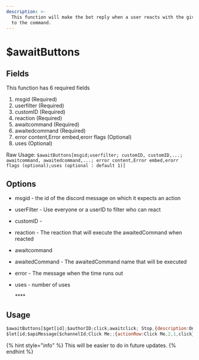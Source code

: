 ```yaml
---
description: >-
  This function will make the bot reply when a user reacts with the given button
  to the command.
---
```


# $awaitButtons

## **Fields**

This function has 6 required fields

1. msgid \(Required\)
2. userfilter \(Required\)
3. customID \(Required\)
4. reaction \(Required\)
5. awaitcommand \(Required\)
6. awaitedcommand \(Required\)
7. error content,Error embed,erorr flags  \(Optional\)
8. uses  \(Optional\)

Raw Usage: `$awaitButtons[msgid;userfilter; customID, customID,...; awaitcommand, awaitedcommand,...; error content,Error embed,erorr flags (optional);uses (optional : default 1)]`

## **Options**

* msgid - the id of the discord message on which it expects an action
* userFilter - Use everyone or a userID to filter who can react
* customID - 
* reaction - The reaction that will execute the awaitedCommand when reacted
* awaitcommand
* awaitedCommand - The awaitedCommand name that will be executed
* error - The message when the time runs out
* uses - number of uses

  \*\*\*\*

## **Usage**

```javascript
$awaitButtons[$get[id];$authorID;click;awaitclick; Stop,{description:Only $userTag Can Use This Button}{color:#ff0000},64;1]
$let[id;$apiMessage[$channelId;Click Me;;{actionRow:Click Me,2,1,click};;yes]]
```

{% hint style="info" %}
This will be easier to do in future updates.
{% endhint %}

